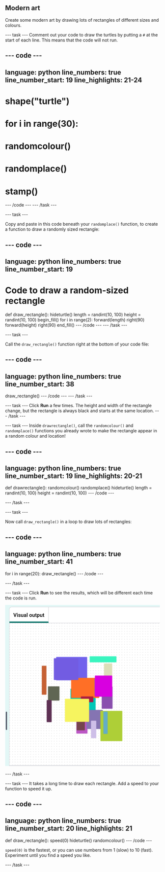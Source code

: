 ## Modern art

Create some modern art by drawing lots of rectangles of different sizes and colours. 

--- task ---
Comment out your code to draw the turtles by putting a `#` at the start of each line. This means that the code will not run.

--- code ---
---
language: python
line_numbers: true
line_number_start: 19
line_highlights: 21-24
---
# shape("turtle")

# for i in range(30):
#    randomcolour()
#    randomplace()
#    stamp()

--- /code ---
--- /task ---


--- task ---

Copy and paste in this code beneath your `randomplace()` function, to create a function to draw a randomly sized rectangle:

--- code ---
---
language: python
line_numbers: true
line_number_start: 19
---
# Code to draw a random-sized rectangle
def draw_rectangle():
    hideturtle()
    length = randint(10, 100)
    height = randint(10, 100)
    begin_fill()
    for i in range(2):
        forward(length)
        right(90)
        forward(height)
        right(90)
    end_fill()
--- /code ---
--- /task ---

--- task ---

Call the `draw_rectangle()` function right at the bottom of your code file:

--- code ---
---
language: python
line_numbers: true
line_number_start: 38
---
draw_rectangle()
--- /code ---
--- /task ---

--- task ---
Click **Run** a few times. The height and width of the rectangle change, but the rectangle is always black and starts at the same location.
--- /task ---

--- task ---
Inside `drawrectangle()`, call the `randomcolour()` and `randomplace()` functions you already wrote to make the rectangle appear in a random colour and location!
    
--- code ---
---
language: python
line_numbers: true
line_number_start: 19
line_highlights: 20-21
---
def drawrectangle():
    randomcolour()
    randomplace()
    hideturtle()
    length = randint(10, 100)
    height = randint(10, 100)
--- /code ---

--- /task ---

--- task ---

Now call `draw_rectangle()` in a loop to draw lots of rectangles:

--- code ---
---
language: python
line_numbers: true
line_number_start: 41
---
for i in range(20):
    draw_rectangle()
--- /code ---

--- /task ---   

--- task ---
Click **Run** to see the results, which will be different each time the code is run.

![20 different coloured rectangles in random places and sizes, on a white background](images/rectangles.png)

--- /task ---

--- task ---
It takes a long time to draw each rectangle. Add a speed to your function to speed it up.
    
--- code ---
---
language: python
line_numbers: true
line_number_start: 20
line_highlights: 21
---
def draw_rectangle():
    speed(0)
    hideturtle()
    randomcolour()
--- /code ---
    
`speed(0)` is the fastest, or you can use numbers from 1 (slow) to 10 (fast). Experiment until you find a speed you like. 

--- /task ---
  




